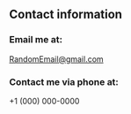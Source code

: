 ## Contact information

### Email me at: 
RandomEmail@gmail.com
### Contact me via phone at:
+1 (000) 000-0000